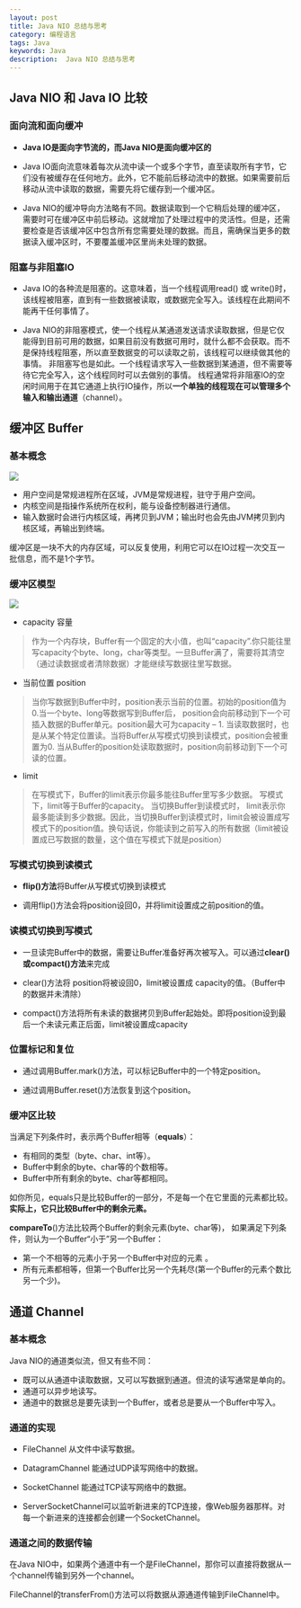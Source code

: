 ```yaml
---
layout: post
title: Java NIO 总结与思考
category: 编程语言
tags: Java
keywords: Java
description:  Java NIO 总结与思考
---
```


## Java NIO 和 Java IO 比较

### 面向流和面向缓冲

* **Java IO是面向字节流的，而Java NIO是面向缓冲区的**

* Java IO面向流意味着每次从流中读一个或多个字节，直至读取所有字节，它们没有被缓存在任何地方。此外，它不能前后移动流中的数据。如果需要前后移动从流中读取的数据，需要先将它缓存到一个缓冲区。

* Java NIO的缓冲导向方法略有不同。数据读取到一个它稍后处理的缓冲区，需要时可在缓冲区中前后移动。这就增加了处理过程中的灵活性。但是，还需要检查是否该缓冲区中包含所有您需要处理的数据。而且，需确保当更多的数据读入缓冲区时，不要覆盖缓冲区里尚未处理的数据。

### 阻塞与非阻塞IO

* Java IO的各种流是阻塞的。这意味着，当一个线程调用read() 或 write()时，该线程被阻塞，直到有一些数据被读取，或数据完全写入。该线程在此期间不能再干任何事情了。
 
* Java NIO的非阻塞模式，使一个线程从某通道发送请求读取数据，但是它仅能得到目前可用的数据，如果目前没有数据可用时，就什么都不会获取。而不是保持线程阻塞，所以直至数据变的可以读取之前，该线程可以继续做其他的事情。 非阻塞写也是如此。一个线程请求写入一些数据到某通道，但不需要等待它完全写入，这个线程同时可以去做别的事情。 线程通常将非阻塞IO的空闲时间用于在其它通道上执行IO操作，所以**一个单独的线程现在可以管理多个输入和输出通道**（channel）。

## 缓冲区 Buffer

### 基本概念

![](http://cdn.taotaoshenqi.com/letcheng/buffer_1.png)

* 用户空间是常规进程所在区域，JVM是常规进程，驻守于用户空间。
* 内核空间是指操作系统所在权利，能与设备控制器进行通信。
* 输入数据时会进行内核区域，再拷贝到JVM；输出时也会先由JVM拷贝到内核区域，再输出到终端。

缓冲区是一块不大的内存区域，可以反复使用，利用它可以在IO过程一次交互一批信息，而不是1个字节。


### 缓冲区模型

![](http://cdn.taotaoshenqi.com/letcheng/buffer_2.png)

* capacity 容量

> 作为一个内存块，Buffer有一个固定的大小值，也叫“capacity”.你只能往里写capacity个byte、long，char等类型。一旦Buffer满了，需要将其清空（通过读数据或者清除数据）才能继续写数据往里写数据。

* 当前位置 position

> 当你写数据到Buffer中时，position表示当前的位置。初始的position值为0.当一个byte、long等数据写到Buffer后， position会向前移动到下一个可插入数据的Buffer单元。position最大可为capacity – 1.
> 当读取数据时，也是从某个特定位置读。当将Buffer从写模式切换到读模式，position会被重置为0. 当从Buffer的position处读取数据时，position向前移动到下一个可读的位置。

* limit

> 在写模式下，Buffer的limit表示你最多能往Buffer里写多少数据。 写模式下，limit等于Buffer的capacity。
> 当切换Buffer到读模式时， limit表示你最多能读到多少数据。因此，当切换Buffer到读模式时，limit会被设置成写模式下的position值。换句话说，你能读到之前写入的所有数据（limit被设置成已写数据的数量，这个值在写模式下就是position）

### 写模式切换到读模式

* **flip()方法**将Buffer从写模式切换到读模式

* 调用flip()方法会将position设回0，并将limit设置成之前position的值。

### 读模式切换到写模式

* 一旦读完Buffer中的数据，需要让Buffer准备好再次被写入。可以通过**clear()或compact()方法**来完成

* clear()方法将 position将被设回0，limit被设置成 capacity的值。（Buffer中的数据并未清除）

* compact()方法将所有未读的数据拷贝到Buffer起始处。即将position设到最后一个未读元素正后面，limit被设置成capacity

### 位置标记和复位

* 通过调用Buffer.mark()方法，可以标记Buffer中的一个特定position。

* 通过调用Buffer.reset()方法恢复到这个position。

### 缓冲区比较

当满足下列条件时，表示两个Buffer相等（**equals**）：

* 有相同的类型（byte、char、int等）。
* Buffer中剩余的byte、char等的个数相等。
* Buffer中所有剩余的byte、char等都相同。

如你所见，equals只是比较Buffer的一部分，不是每一个在它里面的元素都比较。**实际上，它只比较Buffer中的剩余元素。**

**compareTo**()方法比较两个Buffer的剩余元素(byte、char等)， 如果满足下列条件，则认为一个Buffer“小于”另一个Buffer：

* 第一个不相等的元素小于另一个Buffer中对应的元素 。
* 所有元素都相等，但第一个Buffer比另一个先耗尽(第一个Buffer的元素个数比另一个少)。

## 通道 Channel

### 基本概念

Java NIO的通道类似流，但又有些不同：

* 既可以从通道中读取数据，又可以写数据到通道。但流的读写通常是单向的。
* 通道可以异步地读写。
* 通道中的数据总是要先读到一个Buffer，或者总是要从一个Buffer中写入。

### 通道的实现

* FileChannel 从文件中读写数据。

* DatagramChannel 能通过UDP读写网络中的数据。

* SocketChannel 能通过TCP读写网络中的数据。

* ServerSocketChannel可以监听新进来的TCP连接，像Web服务器那样。对每一个新进来的连接都会创建一个SocketChannel。

### 通道之间的数据传输

在Java NIO中，如果两个通道中有一个是FileChannel，那你可以直接将数据从一个channel传输到另外一个channel。

FileChannel的transferFrom()方法可以将数据从源通道传输到FileChannel中。